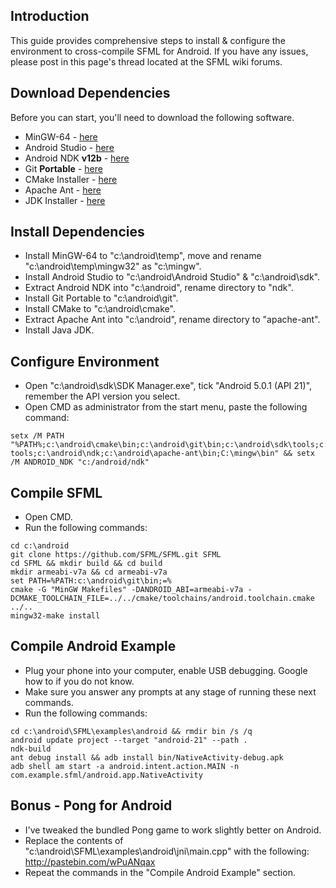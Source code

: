 ## Introduction
This guide provides comprehensive steps to install & configure the environment to cross-compile SFML for Android. If you have any issues, please post in this page's thread located at the SFML wiki forums.

## Download Dependencies
Before you can start, you'll need to download the following software.

* MinGW-64 - [here](https://developer.android.com/studio/index.html#downloads)
* Android Studio - [here](https://developer.android.com/studio/index.html#win-bundle)
* Android NDK **v12b** - [here](https://developer.android.com/ndk/downloads/older_releases.html)
* Git **Portable** - [here](https://git-scm.com/download/win)
* CMake Installer - [here](http://ant.apache.org/bindownload.cgi)
* Apache Ant - [here](http://ant.apache.org/bindownload.cgi)
* JDK Installer - [here](http://www.oracle.com/technetwork/java/javase/downloads/jdk8-downloads-2133151.html)

## Install Dependencies
* Install MinGW-64 to "c:\android\temp", move and rename "c:\android\temp\mingw32" as "c:\mingw".
* Install Android Studio to "c:\android\Android Studio" & "c:\android\sdk".
* Extract Android NDK into "c:\android\", rename directory to "ndk".
* Install Git Portable to "c:\android\git".
* Install CMake to "c:\android\cmake".
* Extract Apache Ant into "c:\android\", rename directory to "apache-ant".
* Install Java JDK.

## Configure Environment
* Open "c:\android\sdk\SDK Manager.exe", tick "Android 5.0.1 (API 21)", remember the API version you select.
* Open CMD as administrator from the start menu, paste the following command:
```
setx /M PATH "%PATH%;c:\android\cmake\bin;c:\android\git\bin;c:\android\sdk\tools;c:\android\sdk\platform-tools;c:\android\ndk;c:\android\apache-ant\bin;C:\mingw\bin" && setx /M ANDROID_NDK "c:/android/ndk"
```

## Compile SFML
* Open CMD.
* Run the following commands:
```
cd c:\android
git clone https://github.com/SFML/SFML.git SFML
cd SFML && mkdir build && cd build
mkdir armeabi-v7a && cd armeabi-v7a
set PATH=%PATH:c:\android\git\bin;=%
cmake -G "MinGW Makefiles" -DANDROID_ABI=armeabi-v7a -DCMAKE_TOOLCHAIN_FILE=../../cmake/toolchains/android.toolchain.cmake ../..
mingw32-make install
```

## Compile Android Example
* Plug your phone into your computer, enable USB debugging. Google how to if you do not know.
* Make sure you answer any prompts at any stage of running these next commands.
* Run the following commands:
```
cd c:\android\SFML\examples\android && rmdir bin /s /q
android update project --target "android-21" --path .
ndk-build
ant debug install && adb install bin/NativeActivity-debug.apk
adb shell am start -a android.intent.action.MAIN -n com.example.sfml/android.app.NativeActivity
```

## Bonus - Pong for Android
* I've tweaked the bundled Pong game to work slightly better on Android.
* Replace the contents of "c:\android\SFML\examples\android\jni\main.cpp" with the following: http://pastebin.com/wPuANqax
* Repeat the commands in the "Compile Android Example" section.